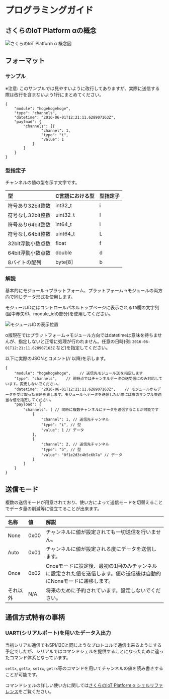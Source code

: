 # プログラミングガイド

## さくらのIoT Platform αの概念

![さくらのIoT Platform α 概念図](../imgs/iot-platform.png)

## フォーマット

### サンプル
※注意: このサンプルでは見やすいように改行してありますが、実際に送信する際は改行を含まないよう1行にまとめてください。

```
{
    "module": "hogehogehoge",
    "type": "channels",
    "datetime": "2016-06-01T12:21:11.628907163Z",
    "payload": {
        "channels": [{
                "channel": 1,
                "type": "i",
                "value": 1
            }
        ]
    }
}
```

### <a name="channel_type">型指定子
チャンネルの値の型を示す文字です。

|型|C言語における型|型指定子|
|:----|:--------------|:-------|
|符号あり32bit整数|int32_t|i|
|符号なし32bit整数|uint32_t|I|
|符号あり64bit整数|int64_t|l|
|符号なし64bit整数|uint64_t|L|
|32bit浮動小数点数|float|f|
|64bit浮動小数点数|double|d|
|8バイトの配列|byte[8]|b|



### 解説
基本的にモジュール→プラットフォーム、プラットフォーム→モジュールの両方向で同じデータ形式を使用します。

モジュールIDにはコントロールパネルトップページに表示される`ID`欄の文字列(図中赤矢印、module_idの部分)を使用してください。

![モジュールIDの表示位置](../imgs/module-id.png)



α版現在ではプラットフォーム→モジュール方向ではdatetimeは意味を持ちませんが、指定しないと正常に処理が行われません。任意の日時(例: `2016-06-01T12:21:11.628907163Z` など)を指定してください。

以下に実際のJSONとコメント(// 以降)を示します。

```
{
    "module": "hogehogehoge",    // 送信先モジュールIDを指定します
    "type": "channels",    // 現時点ではチャンネルデータの送受信にのみ対応しています。変更しないでください。
    "datetime": "2016-06-01T12:21:11.628907163Z",    // モジュールからデータを受け取った日時を表します。モジュールへデータを送信したい際には右のサンプル等適当な値を指定してください。
    "payload": {
        "channels": [ // 同時に複数チャンネルにデータを送信することが可能です
            {
                "channel": 1, // 送信先チャンネル
                "type": "i", // 型
                "value": 1 // データ
            },
            {
                "channel": 2, // 送信先チャンネル
                "type": "b", // 型
                "value": "0f1e2d3c4b5c6b7a" // データ
            }
        ]
    }
}
```

## 送信モード
複数の送信モードが用意されており、使い方によって送信モードを切替えることでデータ量の削減等に役立てることが出来ます。

|名称|値|解説|
|:---|:---|:---|
|None|0x00|チャンネルに値が設定されても一切送信を行いません。|
|Auto|0x01|チャンネルに値が設定される度にデータを送信します。|
|Once|0x02|Onceモードに設定後、最初の1回のみチャンネルに設定された値を送信します。値の送信後は自動的にNoneモードに遷移します。|
|それ以外|N/A|将来のために予約されています。設定しないでください。|

## 通信方式特有の事柄

### UART(シリアルポート)を用いたデータ入出力
当初シリアル通信でもSPI/I2Cと同じようなプロトコルで通信出来るようにする予定でしたが、シリアルではコマンドシェルを提供することになったために違ったコマンド体系となっています。

`settx`, `gettx`, `setrx`, `getrx`等のコマンドを用いてチャンネルの値を読み書きすることが可能です。

コマンドシェルの詳しい使い方に関しては[さくらのIoT Platform α シェルリファレンス](./shell.md)をご覧ください。
